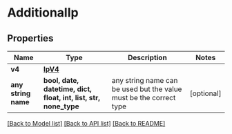 # AdditionalIp


## Properties
Name | Type | Description | Notes
------------ | ------------- | ------------- | -------------
**v4** | [**IpV4**](IpV4.md) |  | 
**any string name** | **bool, date, datetime, dict, float, int, list, str, none_type** | any string name can be used but the value must be the correct type | [optional]

[[Back to Model list]](../README.md#documentation-for-models) [[Back to API list]](../README.md#documentation-for-api-endpoints) [[Back to README]](../README.md)


